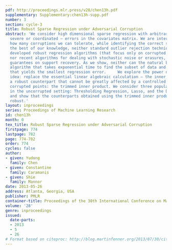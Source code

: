 ```yaml
---
pdf: http://proceedings.mlr.press/v28/chen13h.pdf
supplementary: Supplementary:chen13h-supp.pdf
number: 3
section: cycle-3
title: Robust Sparse Regression under Adversarial Corruption
abstract: 'We consider high dimensional sparse regression with arbitrary – possibly,
  severe or coordinated – errors in the covariates matrix. We are interested in understanding
  how many corruptions we can tolerate, while identifying the correct support. To
  the best of our knowledge, neither standard outlier rejection techniques, nor recently
  developed robust regression algorithms (that focus only on corrupted response variables),
  nor recent algorithms for dealing with stochastic noise or erasures, can provide
  guarantees on support recovery. As we show, neither can the natural brute force
  algorithm that takes exponential time to find the subset of data and support columns,
  that yields the smallest regression error.     We explore the power of a simple
  idea: replace the essential linear algebraic calculation – the inner product – with
  a robust counterpart that cannot be greatly affected by a controlled number of arbitrarily
  corrupted points: the trimmed inner product. We consider three popular algorithms
  in the uncorrupted setting: Thresholding Regression, Lasso, and the Dantzig selector,
  and show that the counterparts obtained using the trimmed inner product are provably
  robust.'
layout: inproceedings
series: Proceedings of Machine Learning Research
id: chen13h
month: 0
tex_title: Robust Sparse Regression under Adversarial Corruption
firstpage: 774
lastpage: 782
page: 774-782
order: 774
cycles: false
author:
- given: Yudong
  family: Chen
- given: Constantine
  family: Caramanis
- given: Shie
  family: Mannor
date: 2013-05-26
address: Atlanta, Georgia, USA
publisher: PMLR
container-title: Proceedings of the 30th International Conference on Machine Learning
volume: '28'
genre: inproceedings
issued:
  date-parts:
  - 2013
  - 5
  - 26
# Format based on citeproc: http://blog.martinfenner.org/2013/07/30/citeproc-yaml-for-bibliographies/
---
```

